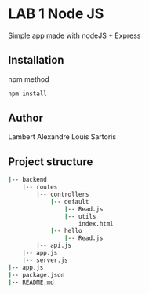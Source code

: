 # LAB 1 Node JS 
Simple app made with nodeJS + Express 

## Installation 
npm method 
```bash
npm install
```
## Author 
Lambert Alexandre Louis Sartoris

## Project structure
```bash
|-- backend
    |-- routes
        |-- controllers
            |-- default
                |-- Read.js
                |-- utils
                    index.html
            |-- hello
                |-- Read.js
        |-- api.js
    |-- app.js
    |-- server.js
|-- app.js 
|-- package.json
|-- README.md




```